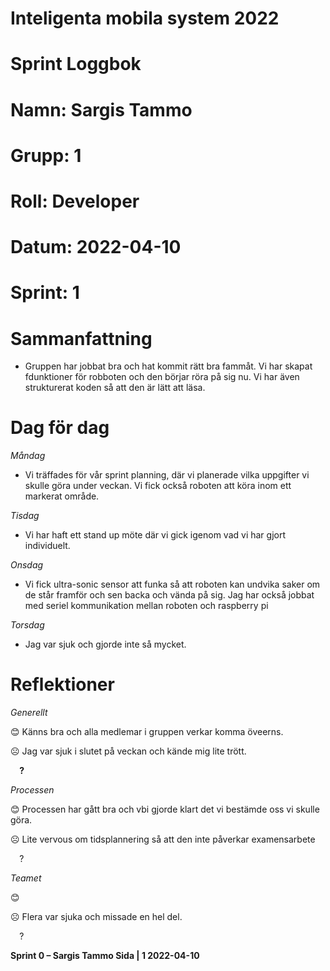 #
# **Inteligenta mobila system 2022**
#
#
#
# **Sprint Loggbok**
# **Namn:	Sargis Tammo**
# **Grupp:	1**
# **Roll:	Developer**
# **Datum:	2022-04-10**
# **Sprint: 	1**
#
# **Sammanfattning**
- Gruppen har jobbat bra och hat kommit rätt bra fammåt. Vi har skapat fdunktioner för robboten och den börjar röra på sig nu. Vi har även strukturerat koden så att den är lätt att läsa.

# **Dag för dag**
*Måndag*

- Vi träffades för vår sprint planning, där vi planerade vilka uppgifter vi skulle göra under veckan. Vi fick också roboten att köra inom ett markerat område.

*Tisdag*

- Vi har haft ett stand up möte där vi gick igenom vad vi har gjort individuelt.

*Onsdag*

- Vi fick ultra-sonic sensor att funka så att roboten kan undvika saker om de står framför och sen backa och vända på sig. Jag har också jobbat med seriel kommunikation mellan roboten och raspberry pi

*Torsdag*

- Jag var sjuk och gjorde inte så mycket.

# **Reflektioner** 
*Generellt*

😊	Känns bra och alla medlemar i gruppen verkar komma öveerns.

☹	Jag var sjuk i slutet på veckan och kände mig lite trött.

`  `**?**  	

*Processen*

😊	Processen har gått bra och vbi gjorde klart det vi bestämde oss vi skulle göra.

☹	Lite vervous om tidsplannering så att den inte påverkar examensarbete

`  `?	

*Teamet*

😊	

☹	Flera var sjuka och missade en hel del.

`  `?	

**Sprint 0 – Sargis Tammo	Sida | 1	2022-04-10**
